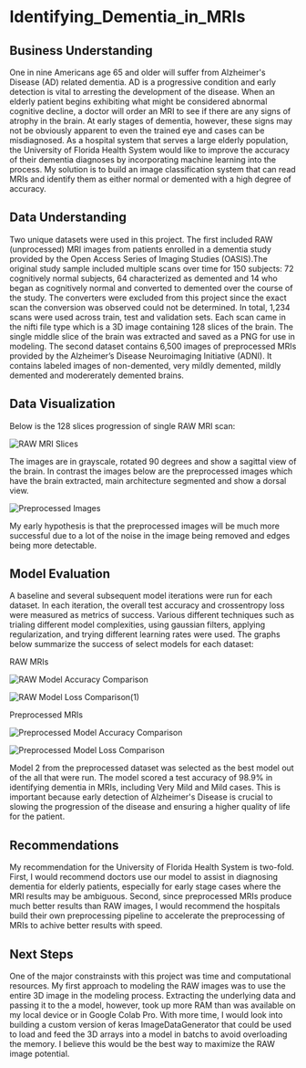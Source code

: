 # Identifying_Dementia_in_MRIs

## Business Understanding

One in nine Americans age 65 and older will suffer from Alzheimer's Disease (AD) related dementia. AD is a progressive condition and early detection is vital to arresting the development of the disease. When an elderly patient begins exhibiting what might be considered abnormal cognitive decline, a doctor will order an MRI to see if there are any signs of atrophy in the brain. At early stages of dementia, however, these signs may not be obviously apparent to even the trained eye and cases can be misdiagnosed. As a hospital system that serves a large elderly population, the University of Florida Health System would like to improve the accuracy of their dementia diagnoses by incorporating machine learning into the process. My solution is to build an image classification system that can read MRIs and identify them as either normal or demented with a high degree of accuracy.

## Data Understanding

Two unique datasets were used in this project. The first included RAW (unprocessed) MRI images from patients enrolled in a dementia study provided by the Open Access Series of Imaging Studies (OASIS).The original study sample included multiple scans over time for 150 subjects: 72 cognitively normal subjects, 64 characterized as demented and 14 who began as cognitively normal and converted to demented over the course of the study. The converters were excluded from this project since the exact scan the conversion was observed could not be determined. In total, 1,234 scans were used across train, test and validation sets. Each scan came in the nifti file type which is a 3D image containing 128 slices of the brain. The single middle slice of the brain was extracted and saved as a PNG for use in modeling. The second dataset contains 6,500 images of preprocessed MRIs provided by the Alzheimer’s Disease Neuroimaging Initiative (ADNI). It contains labeled images of non-demented, very mildly demented, mildly demented and modererately demented brains. 

## Data Visualization

Below is the 128 slices progression of single RAW MRI scan:

![RAW MRI Slices](https://user-images.githubusercontent.com/66101132/233239201-f1357a7a-38d0-4599-aa2b-8257a639b1d6.png)

The images are in grayscale, rotated 90 degrees and show a sagittal view of the brain. In contrast the images below are the preprocessed images which have the brain extracted, main architecture segmented and show a dorsal view.

![Preprocessed Images](https://user-images.githubusercontent.com/66101132/233239229-aacaa15f-fec4-4280-864b-7acea5fb7f96.png)

My early hypothesis is that the preprocessed images will be much more successful due to a lot of the noise in the image being removed and edges being more detectable.

## Model Evaluation

A baseline and several subsequent model iterations were run for each dataset. In each iteration, the overall test accuracy and crossentropy loss were measured as metrics of success. Various different techniques such as trialing different model complexities, using gaussian filters, applying regularization, and trying different learning rates were used. The graphs below summarize the success of select models for each dataset:


RAW MRIs

![RAW Model Accuracy Comparison](https://user-images.githubusercontent.com/66101132/233239252-975a4e69-253f-486d-a0a6-d1b2e18f6dd7.png)

![RAW Model Loss Comparison(1)](https://user-images.githubusercontent.com/66101132/233239259-39e213f2-4898-477f-8e75-bb690257a919.png)

Preprocessed MRIs

![Preprocessed Model Accuracy Comparison](https://user-images.githubusercontent.com/66101132/233239275-87d86842-b981-4991-b4d6-5ed59c00d7e9.png)

![Preprocessed Model Loss Comparison](https://user-images.githubusercontent.com/66101132/233239286-3b51bc97-db25-4f8f-9149-b9b1eba639e6.png)

Model 2 from the preprocessed dataset was selected as the best model out of the all that were run. The model scored a test accuracy of 98.9% in identifying dementia in MRIs, including Very Mild and Mild cases. This is important because early detection of Alzheimer's Disease is crucial to slowing the progression of the disease and ensuring a higher quality of life for the patient.

## Recommendations

My recommendation for the University of Florida Health System is two-fold. First, I would recommend doctors use our model to assist in diagnosing dementia for elderly patients, especially for early stage cases where the MRI results may be ambiguous. Second, since preprocessed MRIs produce much better results than RAW images, I would recommend the hospitals build their own preprocessing pipeline to accelerate the preprocessing of MRIs to achive better results with speed.

## Next Steps

One of the major constrainsts with this project was time and computational resources. My first approach to modeling the RAW images was to use the entire 3D image in the modeling process. Extracting the underlying data and passing it to the a model, however, took up more RAM than was available on my local device or in Google Colab Pro. With more time, I would look into building a custom version of keras ImageDataGenerator that could be used to load and feed the 3D arrays into a model in batchs to avoid overloading the memory. I believe this would be the best way to maximize the RAW image potential.

